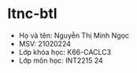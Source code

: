 # ltnc-btl

- Họ và tên: Nguyễn Thị Minh Ngọc
- MSV: 21020224
- Lớp khóa học: K66-CACLC3
- Lớp môn học: INT2215 24
